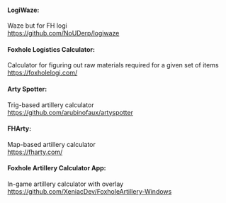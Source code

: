 #### LogiWaze:  
Waze but for FH logi  
https://github.com/NoUDerp/logiwaze

#### Foxhole Logistics Calculator:  
Calculator for figuring out raw materials required for a given set of items  
https://foxholelogi.com/

#### Arty Spotter:  
Trig-based artillery calculator  
https://github.com/arubinofaux/artyspotter

#### FHArty:  
Map-based artillery calculator  
https://fharty.com/

#### Foxhole Artillery Calculator App:  
In-game artillery calculator with overlay  
https://github.com/XeniacDev/FoxholeArtillery-Windows
